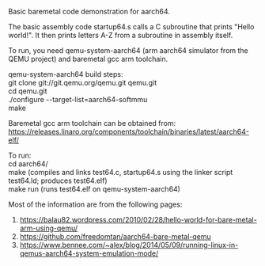 Basic baremetal code demonstration for aarch64.

The basic assembly code startup64.s calls a C subroutine that prints "Hello world!". It then prints letters A-Z from a subroutine in assembly itself.

To run, you need qemu-system-aarch64 (arm aarch64 simulator from the QEMU project) and baremetal gcc arm toolchain.

qemu-system-aarch64 build steps:  
git clone git://git.qemu.org/qemu.git qemu.git  
cd qemu.git  
./configure --target-list=aarch64-softmmu  
make  

Baremetal gcc arm toolchain can be obtained from:  
https://releases.linaro.org/components/toolchain/binaries/latest/aarch64-elf/

To run:  
cd aarch64/  
make (compiles and links test64.c, startup64.s using the linker script test64.ld; produces test64.elf)  
make run (runs test64.elf on qemu-system-aarch64)  

Most of the information are from the following pages:
1. https://balau82.wordpress.com/2010/02/28/hello-world-for-bare-metal-arm-using-qemu/
2. https://github.com/freedomtan/aarch64-bare-metal-qemu
3. https://www.bennee.com/~alex/blog/2014/05/09/running-linux-in-qemus-aarch64-system-emulation-mode/
